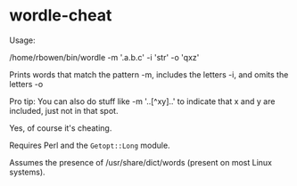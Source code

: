 # wordle-cheat

Usage:

  /home/rbowen/bin/wordle -m '.a.b.c' -i 'str' -o 'qxz'

Prints words that match the pattern -m, includes the letters -i, and omits the letters -o

Pro tip: You can also do stuff like -m '..[^xy]..' to indicate
        that x and y are included, just not in that spot. 

Yes, of course it's cheating.

Requires Perl and the `Getopt::Long` module.

Assumes the presence of /usr/share/dict/words (present on most Linux systems).
